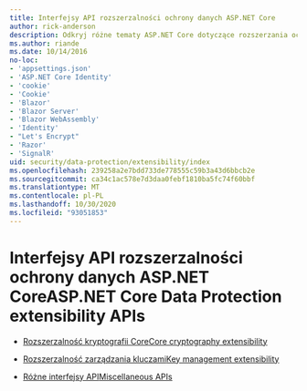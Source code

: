 ```yaml
---
title: Interfejsy API rozszerzalności ochrony danych ASP.NET Core
author: rick-anderson
description: Odkryj różne tematy ASP.NET Core dotyczące rozszerzania ochrony danych.
ms.author: riande
ms.date: 10/14/2016
no-loc:
- 'appsettings.json'
- 'ASP.NET Core Identity'
- 'cookie'
- 'Cookie'
- 'Blazor'
- 'Blazor Server'
- 'Blazor WebAssembly'
- 'Identity'
- "Let's Encrypt"
- 'Razor'
- 'SignalR'
uid: security/data-protection/extensibility/index
ms.openlocfilehash: 239258a2e7bdd733de778555c59b3a43d6bbcb2e
ms.sourcegitcommit: ca34c1ac578e7d3daa0febf1810ba5fc74f60bbf
ms.translationtype: MT
ms.contentlocale: pl-PL
ms.lasthandoff: 10/30/2020
ms.locfileid: "93051853"
---
```

# <a name="aspnet-core-data-protection-extensibility-apis"></a><span data-ttu-id="14cc4-103">Interfejsy API rozszerzalności ochrony danych ASP.NET Core</span><span class="sxs-lookup"><span data-stu-id="14cc4-103">ASP.NET Core Data Protection extensibility APIs</span></span>

* [<span data-ttu-id="14cc4-104">Rozszerzalność kryptografii Core</span><span class="sxs-lookup"><span data-stu-id="14cc4-104">Core cryptography extensibility</span></span>](xref:security/data-protection/extensibility/core-crypto)

* [<span data-ttu-id="14cc4-105">Rozszerzalność zarządzania kluczami</span><span class="sxs-lookup"><span data-stu-id="14cc4-105">Key management extensibility</span></span>](xref:security/data-protection/extensibility/key-management)

* [<span data-ttu-id="14cc4-106">Różne interfejsy API</span><span class="sxs-lookup"><span data-stu-id="14cc4-106">Miscellaneous APIs</span></span>](xref:security/data-protection/extensibility/misc-apis)
